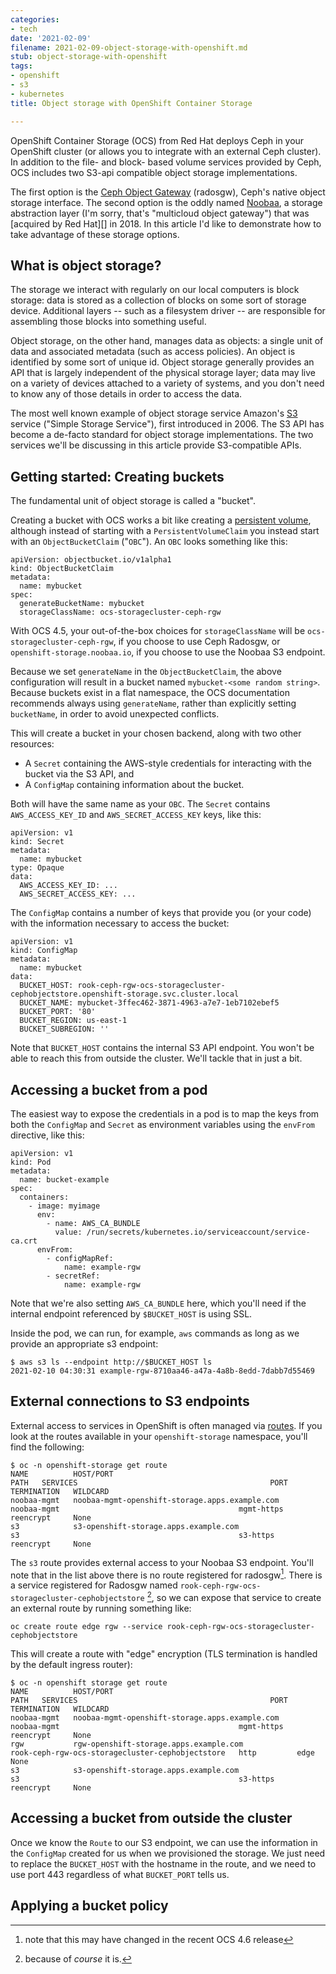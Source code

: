 ```yaml
---
categories:
- tech
date: '2021-02-09'
filename: 2021-02-09-object-storage-with-openshift.md
stub: object-storage-with-openshift
tags:
- openshift
- s3
- kubernetes
title: Object storage with OpenShift Container Storage

---
```


OpenShift Container Storage (OCS) from Red Hat deploys Ceph in your
OpenShift cluster (or allows you to integrate with an external Ceph
cluster). In addition to the file- and block- based volume services
provided by Ceph, OCS includes two S3-api compatible object storage
implementations.

The first option is the [Ceph Object Gateway][radosgw] (radosgw),
Ceph's native object storage interface. The second option is the oddly
named [Noobaa][], a storage abstraction layer (I'm sorry, that's
"multicloud object gateway") that was [acquired by Red Hat][] in 2018.
In this article I'd like to demonstrate how to take advantage of these
storage options.

[radosgw]: https://docs.ceph.com/en/latest/radosgw/
[noobaa]: https://www.noobaa.io/
[acquired by redhat]: https://www.redhat.com/en/blog/faq-red-hat-acquires-noobaa

## What is object storage?

The storage we interact with regularly on our local computers is
block storage: data is stored as a collection of blocks on some sort
of storage device. Additional layers -- such as a filesystem driver --
are responsible for assembling those blocks into something useful.

Object storage, on the other hand, manages data as objects: a single
unit of data and associated metadata (such as access policies). An
object is identified by some sort of unique id. Object storage
generally provides an API that is largely independent of the physical
storage layer; data may live on a variety of devices attached to a
variety of systems, and you don't need to know any of those details in
order to access the data.

The most well known example of object storage service Amazon's
[S3][] service ("Simple Storage Service"), first introduced in 2006.
The S3 API has become a de-facto standard for object storage
implementations. The two services we'll be discussing in this article
provide S3-compatible APIs.

[s3]: https://aws.amazon.com/s3/

## Getting started: Creating buckets

The fundamental unit of object storage is called a "bucket".

Creating a bucket with OCS works a bit like creating a [persistent
volume][], although instead of starting with a `PersistentVolumeClaim`
you instead start with an `ObjectBucketClaim` ("`OBC`"). An `OBC`
looks something like this:

[persistent volume]: https://kubernetes.io/docs/concepts/storage/persistent-volumes/

```
apiVersion: objectbucket.io/v1alpha1
kind: ObjectBucketClaim
metadata:
  name: mybucket
spec:
  generateBucketName: mybucket
  storageClassName: ocs-storagecluster-ceph-rgw
```

With OCS 4.5, your out-of-the-box choices for `storageClassName` will be
`ocs-storagecluster-ceph-rgw`, if you choose to use Ceph Radosgw, or
`openshift-storage.noobaa.io`, if you choose to use the Noobaa S3 endpoint.

Because we set `generateName` in the `ObjectBucketClaim`, the above
configuration will result in a bucket named `mybucket-<some random
string>`. Because buckets exist in a flat namespace, the OCS documentation
recommends always using `generateName`, rather than explicitly setting
`bucketName`, in order to avoid unexpected conflicts.

This will create a bucket in your chosen backend, along with two other
resources:

- A `Secret` containing the AWS-style credentials for interacting with the
  bucket via the S3 API, and
- A `ConfigMap` containing information about the bucket.

Both will have the same name as your `OBC`.  The `Secret` contains
`AWS_ACCESS_KEY_ID` and `AWS_SECRET_ACCESS_KEY` keys, like this:

```
apiVersion: v1
kind: Secret
metadata:
  name: mybucket
type: Opaque
data:
  AWS_ACCESS_KEY_ID: ...
  AWS_SECRET_ACCESS_KEY: ...
```

The `ConfigMap` contains a number of keys that provide you (or your code)
with the information necessary to access the bucket:


```
apiVersion: v1
kind: ConfigMap
metadata:
  name: mybucket
data:
  BUCKET_HOST: rook-ceph-rgw-ocs-storagecluster-cephobjectstore.openshift-storage.svc.cluster.local
  BUCKET_NAME: mybucket-3ffec462-3871-4963-a7e7-1eb7102ebef5
  BUCKET_PORT: '80'
  BUCKET_REGION: us-east-1
  BUCKET_SUBREGION: ''
```

Note that `BUCKET_HOST` contains the internal S3 API endpoint. You won't be
able to reach this from outside the cluster. We'll tackle that in just a
bit.

## Accessing a bucket from a pod

The easiest way to expose the credentials in a pod is to map the keys
from both the `ConfigMap` and `Secret` as environment variables using
the `envFrom` directive, like this:

```
apiVersion: v1
kind: Pod
metadata:
  name: bucket-example
spec:
  containers:
    - image: myimage
      env:
        - name: AWS_CA_BUNDLE
          value: /run/secrets/kubernetes.io/serviceaccount/service-ca.crt
      envFrom:
        - configMapRef:
            name: example-rgw
        - secretRef:
            name: example-rgw
```

Note that we're also setting `AWS_CA_BUNDLE` here, which you'll need
if the internal endpoint referenced by `$BUCKET_HOST` is using SSL.

Inside the pod, we can run, for example, `aws` commands as long as we
provide an appropriate s3 endpoint:

```
$ aws s3 ls --endpoint http://$BUCKET_HOST ls
2021-02-10 04:30:31 example-rgw-8710aa46-a47a-4a8b-8edd-7dabb7d55469
```
## External connections to S3 endpoints

External access to services in OpenShift is often managed via
[routes][].  If you look at the routes available in your
`openshift-storage` namespace, you'll find the following:

[routes]: https://docs.openshift.com/enterprise/3.0/architecture/core_concepts/routes.html

```
$ oc -n openshift-storage get route
NAME          HOST/PORT                                               PATH   SERVICES                                           PORT         TERMINATION   WILDCARD
noobaa-mgmt   noobaa-mgmt-openshift-storage.apps.example.com          noobaa-mgmt                                        mgmt-https   reencrypt     None
s3            s3-openshift-storage.apps.example.com                   s3                                                 s3-https     reencrypt     None
```

The `s3` route provides external access to your Noobaa S3 endpoint.
You'll note that in the list above there is no route registered for
radosgw[^ocs46]. There is a service registered for Radosgw named
`rook-ceph-rgw-ocs-storagecluster-cephobjectstore` [^because], so we
can expose that service to create an external route by running
something like:

```
oc create route edge rgw --service rook-ceph-rgw-ocs-storagecluster-cephobjectstore
```

This will create a route with "edge" encryption (TLS termination is
handled by the default ingress router):

```
$ oc -n openshift storage get route
NAME          HOST/PORT                                               PATH   SERVICES                                           PORT         TERMINATION   WILDCARD
noobaa-mgmt   noobaa-mgmt-openshift-storage.apps.example.com          noobaa-mgmt                                        mgmt-https   reencrypt     None
rgw           rgw-openshift-storage.apps.example.com                  rook-ceph-rgw-ocs-storagecluster-cephobjectstore   http         edge          None
s3            s3-openshift-storage.apps.example.com                   s3                                                 s3-https     reencrypt     None
```

[^ocs46]: note that this may have changed in the recent OCS 4.6
  release
[^because]: because of *course* it is.

## Accessing a bucket from outside the cluster

Once we know the `Route` to our S3 endpoint, we can use the information
in the `ConfigMap` created for us when we provisioned the storage. We
just need to replace the `BUCKET_HOST` with the hostname in the route,
and we need to use port 443 regardless of what `BUCKET_PORT` tells us.

## Applying a bucket policy
